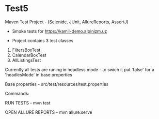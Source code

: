 # Test5
Maven Test Project -  (Selenide, JUnit, AllureReports, AssertJ)

- Smoke tests for https://kamil-demo.alpinizm.uz

- Project contains 3 test classes 
1. FiltersBoxTest
2. CalendarBoxTest
3. AllListingsTest

Currently all tests are runing in headless mode - to swich it put 'false' for a 'headlesMode' in base properties

Base properties - src/test/resources/test.properties


Commands:

RUN TESTS - mvn test

OPEN ALLURE REPORTS - mvn allure:serve




